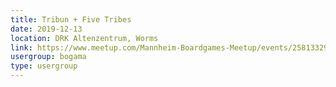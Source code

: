 ```yaml
---
title: Tribun + Five Tribes
date: 2019-12-13
location: DRK Altenzentrum, Worms
link: https://www.meetup.com/Mannheim-Boardgames-Meetup/events/258133298/
usergroup: bogama
type: usergroup
---
```

